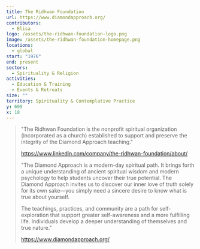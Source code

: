 ```yaml
---
title: The Ridhwan Foundation
url: https://www.diamondapproach.org/
contributors:
  - Elisa
logo: /assets/the-ridhwan-foundation-logo.png
image: /assets/the-ridhwan-foundation-homepage.png
locations:
  - global
start: "1976"
end: present
sectors:
  - Spirituality & Religion
activities:
  - Education & Training
  - Events & Retreats
size: ""
territory: Spirituality & Contemplative Practice
y: 699
x: 18
---
```

> "The Ridhwan Foundation is the nonprofit spiritual organization (incorporated as a church) established to support and preserve the integrity of the Diamond Approach teaching."
> 
> https://www.linkedin.com/company/the-ridhwan-foundation/about/
> 
> "The Diamond Approach is a modern-day spiritual path. It brings forth a unique understanding of ancient spiritual wisdom and modern psychology to help students uncover their true potential. The Diamond Approach invites us to discover our inner love of truth solely for its own sake—you simply need a sincere desire to know what is true about yourself.
> 
> The teachings, practices, and community are a path for self-exploration that support greater self-awareness and a more fulfilling life. Individuals develop a deeper understanding of themselves and true nature."
> 
> https://www.diamondapproach.org/

